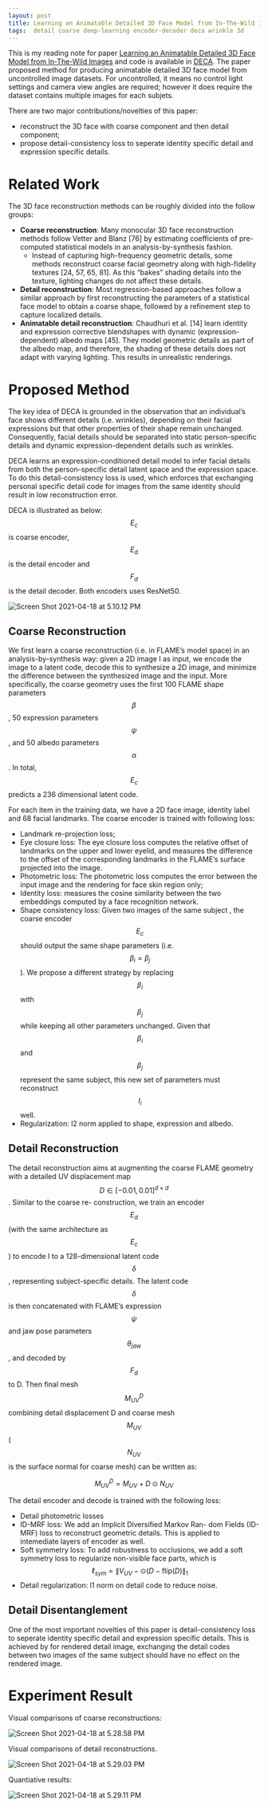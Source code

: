 ```yaml
---
layout: post
title: Learning an Animatable Detailed 3D Face Model from In-The-Wild Images
tags:  detail coarse deep-learning encoder-decoder deca wrinkle 3d
---
```

This is my reading note for paper [Learning an Animatable Detailed 3D Face Model from In-The-Wild Images](https://arxiv.org/abs/2012.04012) and code is available in [DECA](https://github.com/YadiraF/DECA). The paper proposed method for producing animatable detailed 3D face model from uncontrolled image datasets. For uncontrolled, it means no control light settings and camera view angles are required; however it does require the dataset contains multiple images for each subjets.

There are two major contributions/novelties of this paper:

- reconstruct the 3D face with coarse component and then detail component;
- propose detail-consistency loss to seperate identity specific detail and expression specific details.

# Related Work

The 3D face reconstruction methods can be roughly divided into the follow groups:

- **Coarse reconstruction**: Many monocular 3D face reconstruction methods follow Vetter and Blanz [76] by estimating coefficients of pre-computed statistical models in an analysis-by-synthesis fashion.
  - Instead of capturing high-frequency geometric details, some methods reconstruct coarse facial geometry along with high-fidelity textures [24, 57, 65, 81]. As this “bakes” shading details into the texture, lighting changes do not affect these details.
- **Detail reconstruction**: Most regression-based approaches follow a similar approach by first reconstructing the parameters of a statistical face model to obtain a coarse shape, followed by a refinement step to capture localized details.
- **Animatable detail reconstruction**: Chaudhuri et al. [14] learn identity and expression corrective blendshapes with dynamic (expression-dependent) albedo maps [45]. They model geometric details as part of the albedo map, and therefore, the shading of these details does not adapt with varying lighting. This results in unrealistic renderings.

# Proposed Method

The key idea of DECA is grounded in the observation that an individual’s face shows different details (i.e. wrinkles), depending on their facial expressions but that other properties of their shape remain unchanged. Consequently, facial details should be separated into static person-specific details and dynamic expression-dependent details such as wrinkles.

DECA learns an expression-conditioned detail model to infer facial details from both the person-specific detail latent space and the expression space. To do this detail-consistency loss is used, which enforces that exchanging personal specific detail code for images from the same identity should result in low reconstruction error.

DECA is illustrated as below: $$E_c$$ is coarse encoder,  $$E_d$$ is the detail encoder and $$F_d$$ is the detail decoder. Both encoders uses ResNet50. 

![Screen Shot 2021-04-18 at 5.10.12 PM](https://raw.githubusercontent.com/zhangtemplar/zhangtemplar.github.io/master/uPic/2021_04_18_17_10_15_Screen%20Shot%202021-04-18%20at%205.10.12%20PM.png)

## Coarse Reconstruction

We first learn a coarse reconstruction (i.e. in FLAME’s model space) in an analysis-by-synthesis way: given a 2D image I as input, we encode the image to a latent code, decode this to synthesize a 2D image, and minimize the difference between the synthesized image and the input. More specifically, the coarse geometry uses the first 100 FLAME shape parameters $$\beta$$, 50 expression parameters $$\psi$$, and 50 albedo parameters $$\alpha$$. In total, $$E_c$$ predicts a 236 dimensional latent code.

For each item in the training data, we have a 2D face image, identity label and 68 facial landmarks. The coarse encoder is trained with following loss:

- Landmark re-projection loss;
- Eye closure loss: The eye closure loss computes the relative offset of landmarks on the upper and lower eyelid, and measures the difference to the offset of the corresponding landmarks in the FLAME’s surface projected into the image.
- Photometric loss: The photometric loss computes the error between the input image and the rendering for face skin region only;
- Identity loss: measures the cosine similarity between the two embeddings computed by a face recognition network.
- Shape consistency loss: Given two images of the same subject , the coarse encoder $$E_c$$ should output the same shape parameters (i.e. $$\beta_i=\beta_j$$). We propose a different strategy by replacing $$\beta_i$$ with $$\beta_j$$ while keeping all other parameters unchanged. Given that $$\beta_i$$ and $$\beta_j$$ represent the same subject, this new set of parameters must reconstruct $$I_i$$ well.
- Regularization: l2 norm applied to shape, expression and albedo.

## Detail Reconstruction

The detail reconstruction aims at augmenting the coarse FLAME geometry with a detailed UV displacement map $$D\in\left[-0.01,0.01\right]^{d\times d}$$. Similar to the coarse re- construction, we train an encoder $$E_d$$ (with the same architecture as $$E_c$$) to encode I to a 128-dimensional latent code $$\delta$$, representing subject-specific details. The latent code $$\delta$$ is then concatenated with FLAME’s expression $$\psi$$ and jaw pose parameters $$\theta_{jaw}$$, and decoded by $$F_d$$ to D. Then final mesh $$M_{UV}^{D}$$ combining detail displacement D and coarse mesh $$M_{UV}$$ ($$N_{UV}$$ is the surface normal for coarse mesh) can be written as:

$$M_{UV}^{D}=M_{UV}+D\odot N_{UV}$$

The detail encoder and decode is trained with the following loss:

- Detail photometric losses
- ID-MRF loss: We add an Implicit Diversified Markov Ran- dom Fields (ID-MRF) loss to reconstruct geometric details. This is applied to intemediate layers of encoder as well.
- Soft symmetry loss: To add robustness to occlusions, we add a soft symmetry loss to regularize non-visible face parts, which is $$\ell_{sym}=\lVert V_{UV}-\odot(D-\mbox{flip}(D)\rVert_1$$
- Detail regularization: l1 norm on detail code to reduce noise.

## Detail Disentanglement

One of the most important novelties of this paper is detail-consistency loss to seperate identity specific detail and expression specific details. This is achieved by for rendered detail image, exchanging the detail codes between two images of the same subject should have no effect on the rendered image.

# Experiment Result

Visual comparisons of coarse reconstructions:

![Screen Shot 2021-04-18 at 5.28.58 PM](https://raw.githubusercontent.com/zhangtemplar/zhangtemplar.github.io/master/uPic/2021_04_18_17_29_30_Screen%20Shot%202021-04-18%20at%205.28.58%20PM.png)

Visual comparisons of detail reconstructions.

![Screen Shot 2021-04-18 at 5.29.03 PM](https://raw.githubusercontent.com/zhangtemplar/zhangtemplar.github.io/master/uPic/2021_04_18_17_29_43_Screen%20Shot%202021-04-18%20at%205.29.03%20PM.png)

Quantiative results:

![Screen Shot 2021-04-18 at 5.29.11 PM](https://raw.githubusercontent.com/zhangtemplar/zhangtemplar.github.io/master/uPic/2021_04_18_17_29_55_Screen%20Shot%202021-04-18%20at%205.29.11%20PM.png)
